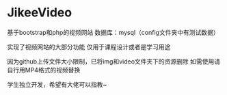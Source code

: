 # JikeeVideo
基于bootstrap和php的视频网站
数据库：mysql（config文件夹中有测试数据）

实现了视频网站的大部分功能
仅用于课程设计或者是学习用途

因为github上传文件大小限制，已将img和video文件夹下的资源删除
如需使用请自行用MP4格式的视频替换

学生独立开发，希望有大佬可以指教~
